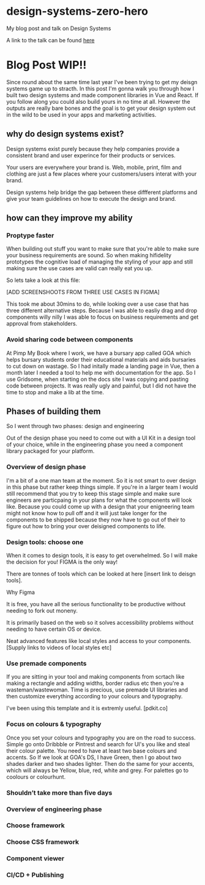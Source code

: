 # design-systems-zero-hero
My blog post and talk on Design Systems

A link to the talk can be found [here](https://www.figma.com/proto/KedEPuWZk0CXWWNAEf806cOZ/GOA?node-id=1692%3A35&scaling=scale-down)


# Blog Post WIP!!

Since round about the same time last year I've been trying to get my deisgn systems game up to stracth. In this post I'm gonna walk you through how I built two design systems and made component libraries in Vue and React. If you follow along you could also build yours in no time at all. However the outputs are really bare bones and the goal is to get your design system out in the wild to be used in your apps and marketing activities. 


## why do design systems exist? 

Design systems exist purely because they help companies provide a consistent brand and user experince for their products or services. 

Your users are everywhere your brand is. Web, mobile, print, film and clothing are just a few places where your customers/users interat with your brand.

Design systems help bridge the gap between these diffferent platforms and give your team guidelines on how to execute the design and brand.

## how can they improve my ability

### Proptype faster

When building out stuff you want to make sure that you're able to make sure your business requirements are sound. So when making hifidelity prototypes the cognitive load of managing the styling of your app and still making sure the use cases are valid can really eat you up. 

So lets take a look at this file:

[ADD SCREENSHOOTS FROM THREE USE CASES IN FIGMA]

This took me about 30mins to do, while looking over a use case that has three different alternative steps. Because I was able to easliy drag and drop components willy nilly I was able to focus on business requirements and get approval from stakeholders.


### Avoid sharing code between components

At Pimp My Book where I work, we have a bursary app called GOA which helps bursary students order their educational materials and aids bursaries to cut down on wastage. So I had initally made a landing page in Vue, then a month later I needed a tool to help me with documentation for the app. So I use Gridsome, when starting on the docs site I was copying and pasting code between projects. It was really ugly and painful, but I did not have the time to stop and make a lib at the time.

## Phases of building them

So I went through two phases: design and engineering

Out of the design phase you need to come out with a UI Kit in a design tool of your choice, while in the engineering phase you need a component library packaged for your platform. 

### Overview of design phase
I'm a bit of a one man team at the moment. So it is not smart to over design in this phase but rather keep things simple. If you're in a larger team I would still recommend that you try to keep this stage simple and make sure engineers are particpaing in your plans for what the components will look like. Because you could come up with a design that your enigneering team might not know how to pull off and it will just take longer for the components to be shipped because they now have to go out of their to figure out how to bring your over deisigned components to life. 

### Design tools: choose one

When it comes to design tools, it is easy to get overwhelmed. So I will make the decision for you! FIGMA is the only way!

There are tonnes of tools which can be looked at here [insert link to deisgn tools]. 

Why Figma

It is free, you have all the serious functionality to be productive without needing to fork out moneny. 

It is primarily based on the web so it solves accessibility problems without needing to have certain OS or device. 

Neat advanced features like local styles and access to your components. [Supply links to videos of local styles etc]

### Use premade components
If you are sitting in your tool and making components from scrtach like making a rectangle and adding widths, border radius etc then you're a wasteman/wastewoman. Time is precious, use premade UI libraries and then customize everything according to your colours and typography. 

I've been using this template and it is extremly useful. [pdkit.co]

### Focus on colours & typography

Once you set your colours and typography you are on the road to success. Simple go onto Dribbble or Pintrest and search for UI's you like and steal their colour palette. You need to have at least two base colours and accents. So If we look at GOA's DS, I have Green, then I go about two shades darker and two shades lighter. Then do the same for your accents, which will always be Yellow, blue, red, white and grey. For palettes go  to coolours or colourhunt.


 ### Shouldn’t take more than five days

### Overview of engineering  phase

### Choose framework

###  Choose CSS framework

### Component viewer

### CI/CD + Publishing
